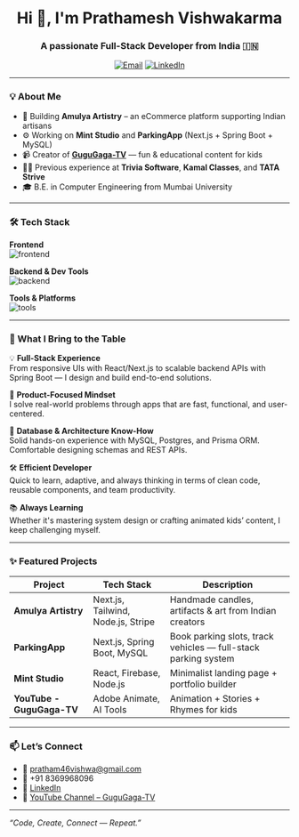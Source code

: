 <h1 align="center">Hi 👋, I'm Prathamesh Vishwakarma</h1>
<h3 align="center">A passionate Full-Stack Developer from India 🇮🇳</h3>

<p align="center">
  <a href="mailto:pratham46vishwa@gmail.com"><img src="https://img.shields.io/badge/Email-pratham46vishwa@gmail.com-red?style=flat-square&logo=gmail" alt="Email" /></a>
  <a href="https://www.linkedin.com/in/prathamesh-vishwakarma-4a406a1a7/"><img src="https://img.shields.io/badge/LinkedIn-Connect-blue?style=flat-square&logo=linkedin" alt="LinkedIn" /></a>
</p>

---

### 💡 About Me

- 🔭 Building **Amulya Artistry** – an eCommerce platform supporting Indian artisans  
- ⚙️ Working on **Mint Studio** and **ParkingApp** (Next.js + Spring Boot + MySQL)  
- 📹 Creator of [**GuguGaga-TV**](https://www.youtube.com/@gugugaga-tv-kids) — fun & educational content for kids  
- 👨‍💻 Previous experience at **Trivia Software**, **Kamal Classes**, and **TATA Strive**  
- 🎓 B.E. in Computer Engineering from Mumbai University  

---

### 🛠️ Tech Stack

**Frontend**  
<img src="https://skillicons.dev/icons?i=react,nextjs,js,ts,tailwind,html,css" alt="frontend" />

**Backend & Dev Tools**  
<img src="https://skillicons.dev/icons?i=spring,java,nodejs,express,mysql,postgres,prisma,git,github,postman" alt="backend" />

**Tools & Platforms**  
<img src="https://skillicons.dev/icons?i=vercel,netlify,figma,vscode" alt="tools" />

---

### 🚀 What I Bring to the Table

💡 **Full-Stack Experience**  
From responsive UIs with React/Next.js to scalable backend APIs with Spring Boot — I design and build end-to-end solutions.

🎯 **Product-Focused Mindset**  
I solve real-world problems through apps that are fast, functional, and user-centered.

🧩 **Database & Architecture Know-How**  
Solid hands-on experience with MySQL, Postgres, and Prisma ORM. Comfortable designing schemas and REST APIs.

🛠️ **Efficient Developer**  
Quick to learn, adaptive, and always thinking in terms of clean code, reusable components, and team productivity.

📚 **Always Learning**  
Whether it's mastering system design or crafting animated kids’ content, I keep challenging myself.

---

### ✨ Featured Projects

| Project         | Tech Stack                              | Description                                                   |
|----------------|------------------------------------------|---------------------------------------------------------------|
| **Amulya Artistry** | Next.js, Tailwind, Node.js, Stripe       | Handmade candles, artifacts & art from Indian creators        |
| **ParkingApp**      | Next.js, Spring Boot, MySQL              | Book parking slots, track vehicles — full-stack parking system|
| **Mint Studio**     | React, Firebase, Node.js                | Minimalist landing page + portfolio builder                   |
| **YouTube - GuguGaga-TV** | Adobe Animate, AI Tools           | Animation + Stories + Rhymes for kids                         |

---

### 📫 Let’s Connect

- 📧 pratham46vishwa@gmail.com  
- 📱 +91 8369968096  
- 💼 [LinkedIn](https://www.linkedin.com/in/prathamesh-vishwakarma-4a406a1a7/)  
- 🎥 [YouTube Channel – GuguGaga-TV](https://www.youtube.com/@gugugaga-tv-kids)

---

_“Code, Create, Connect — Repeat.”_
